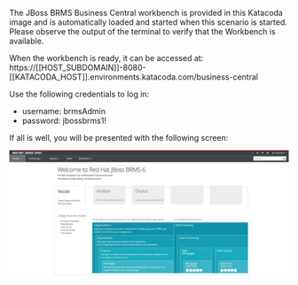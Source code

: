 The JBoss BRMS Business Central workbench is provided in this Katacoda image and is automatically loaded and started when this scenario is started. Please observe the output of the terminal to verify that the Workbench is available.

When the workbench is ready, it can be accessed at: https://[[HOST_SUBDOMAIN]]-8080-[[KATACODA_HOST]].environments.katacoda.com/business-central

Use the following credentials to log in:

- username: brmsAdmin
- password: jbossbrms1!

If all is well, you will be presented with the following screen:

<img src="../../assets/middleware/brms-loan-application/brms-index.png" width="800" />

